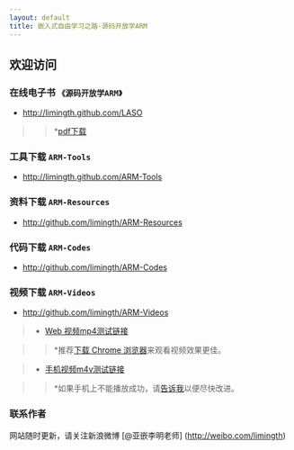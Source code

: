 ```yaml
---
layout: default
title: 嵌入式自由学习之路-源码开放学ARM
---
```


## 欢迎访问 

### 在线电子书 `《源码开放学ARM》`   
+ <http://limingth.github.com/LASO>   

>> *[pdf下载](LASO/LASO.zh.pdf)  

### 工具下载 `ARM-Tools`   
+ <http://limingth.github.com/ARM-Tools>  

### 资料下载 `ARM-Resources`   
+ <http://github.com/limingth/ARM-Resources>  

### 代码下载 `ARM-Codes`   
+ <http://github.com/limingth/ARM-Codes>  

### 视频下载 `ARM-Videos`   
+ <http://github.com/limingth/ARM-Videos>  

>* [Web 视频mp4测试链接](http://limingth.github.com/ARM-Videos/video-demo/test-mp4.html)

>> *推荐[下载 Chrome 浏览器](http://www.google.com/chrome)来观看视频效果更佳。

>* [手机视频m4v测试链接](http://limingth.github.com/ARM-Videos/video-demo2/test-m4v.html)

>> *如果手机上不能播放成功，请[告诉我](mailto:2372614758@qq.com)以便尽快改进。

### 联系作者  
网站随时更新，请关注新浪微博 [@亚嵌李明老师] (http://weibo.com/limingth)
